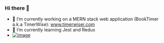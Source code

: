 ### Hi there 👋


- 🔭 I’m currently working on a MERN stack web application (BookTimer a.k.a TimerWise): www.timerwiser.com 
- 🌱 I’m currently learning Jest and Redux
- [![image](https://user-images.githubusercontent.com/61932158/159162942-cb2453b7-d3e6-409c-bb66-751b98c222b5.png)](https://www.linkedin.com/in/hasib-rahman-41b682216/)


